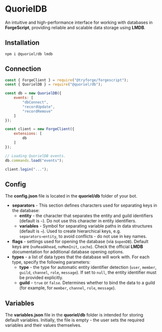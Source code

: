 # QuorielDB
An intuitive and high-performance interface for working with databases in **ForgeScript**, providing reliable and scalable data storage using **LMDB**.

## Installation
```
npm i @quoriel/db lmdb
```

## Connection
```js
const { ForgeClient } = require("@tryforge/forgescript");
const { QuorielDB } = require("@quoriel/db");

const db = new QuorielDB({
    events: [
        "dbConnect",
        "recordUpdate",
        "recordRemove"
    ]
});

const client = new ForgeClient({
    extensions: [
        db
    ]
});

// Loading QuorielDB events.
db.commands.load("events");

client.login("...");
```

## Config
The **config.json** file is located in the **quoriel/db** folder of your bot.  
- **separators** - This section defines characters used for separating keys in the database:
  - **entity** - the character that separates the entity and guild identifiers (default is `~`). Do not use this character in entity identifiers.
  - **variables** - Symbol for separating variable paths in data structures (default is `→`). Used to create hierarchical keys, e.g. `separators→entity`, to avoid conflicts - do not use in key names.
- **flags** - settings used for opening the database (via `$openDB`). Default keys are (`noReadAhead`, `noMemInit`, `cache`). Check the official **LMDB** documentation for additional database opening options.
- **types** - a list of data types that the database will work with. For each type, specify the following parameters:
  - **type** - the type for automatic entity identifier detection (`user`, `member`, `guild`, `channel`, `role`, `message`). If set to `null`, the entity identifier must be provided explicitly.
  - **guild** - `true` or `false`. Determines whether to bind the data to a guild (for example, for `member`, `channel`, `role`, `message`).

## Variables
The **variables.json** file in the **quoriel/db** folder is intended for storing default variables. Initially, the file is empty - the user sets the required variables and their values themselves.

